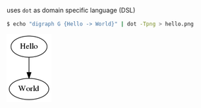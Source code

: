 uses `dot` as domain specific language (DSL)

``` sh
$ echo "digraph G {Hello -> World}" | dot -Tpng > hello.png
```

![hello](resources/hello.png)
